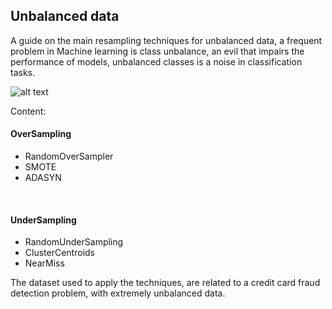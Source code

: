 
## Unbalanced data


A guide on the main resampling techniques for unbalanced data, a frequent problem in Machine learning is class unbalance, an evil that impairs the performance of models, unbalanced classes is a noise in classification tasks.


![alt text](https://www.mdpi.com/education/education-09-00275/article_deploy/html/images/education-09-00275-g001.png)




Content:

#### OverSampling

* RandomOverSampler
* SMOTE
* ADASYN
<br>

#### UnderSampling

* RandomUnderSampling
* ClusterCentroids
* NearMiss



The dataset used to apply the techniques, are related to a credit card fraud detection problem, with extremely unbalanced data.





